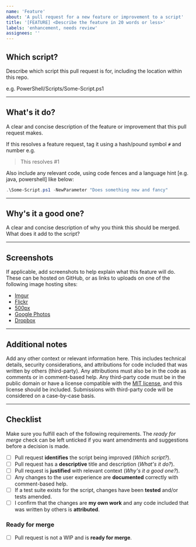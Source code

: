 ```yaml
---
name: 'Feature'
about: 'A pull request for a new feature or improvement to a script'
title: '[FEATURE] <Describe the feature in 20 words or less>'
labels: 'enhancement, needs review'
assignees: ''
---
```


<!-- Leave the ## Headings, --- dividers, and - [x] checkboxes in place; replace each paragraph with requested info -->
## Which script?

Describe which script this pull request is for, including the location within this repo.

e.g. PowerShell/Scripts/Some-Script.ps1

---

## What's it do?

A clear and concise description of the feature or improvement that this pull request makes.

If this resolves a feature request, tag it using a hash/pound symbol `#` and number e.g.

> This resolves #1

Also include any relevant code, using code fences and a language hint \[e.g. java, powershell] like below:

```powershell
.\Some-Script.ps1 -NewParameter "Does something new and fancy"
```

---

## Why's it a good one?

A clear and concise description of why you think this should be merged. What does it add to the script?

---

## Screenshots

If applicable, add screenshots to help explain what this feature will do. These can be hosted on GitHub, or as links to uploads on one of the following image hosting sites:

- [Imgur](https://imgur.com/upload)
- [Flickr](https://flickr.com)
- [500px](https://500px.com)
- [Google Photos](https://photos.google.com/login)
- [Dropbox](https://www.dropbox.com)

---

## Additional notes

Add any other context or relevant information here. This includes technical details, security considerations, and attributions for code included that was written by others (third-party). Any attributions must also be in the code as comments or in comment-based help. Any third-party code must be in the public domain or have a license compatible with the [MIT license][license], and this license should be included. Submissions with third-party code will be considered on a case-by-case basis.

---

## Checklist

Make sure you fulfill each of the following requirements. The *ready for merge* check can be left unticked if you want amendments and suggestions before a decision is made.

- [ ] Pull request **identifies** the script being improved (*Which script?*).
- [ ] Pull request has a **descriptive** title and description (*What's it do?*).
- [ ] Pull request is **justified** with relevant context (*Why's it a good one?*).
- [ ] Any changes to the user experience are **documented** correctly with comment-based help.
- [ ] If a test suite exists for the script, changes have been **tested** and/or tests amended.
- [ ] I confirm that the changes are **my own work** and any code included that was written by others is **attributed**.

### Ready for merge

- [ ] Pull request is not a WIP and is **ready for merge**.

[license]: ./LICENSE "MIT License"
